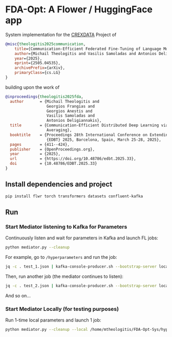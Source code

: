 # FDA-Opt: A Flower / HuggingFace app
System implementation for the [CREXDATA](https://crexdata.eu/) Project of
```bibtex
@misc{theologitis2025communication,
    title={Communication-Efficient Federated Fine-Tuning of Language Models via Dynamic Update Schedules},
    author={Michail Theologitis and Vasilis Samoladas and Antonios Deligiannakis},
    year={2025},
    eprint={2505.04535},
    archivePrefix={arXiv},
    primaryClass={cs.LG}
}
```
building upon the work of
```bibtex
@inproceedings{theologitis2025fda,
  author       = {Michail Theologitis and
                  Georgios Frangias and
                  Georgios Anestis and
                  Vasilis Samoladas and
                  Antonios Deligiannakis},
  title        = {Communication-Efficient Distributed Deep Learning via Federated Dynamic
                  Averaging},
  booktitle    = {Proceedings 28th International Conference on Extending Database Technology,
                  {EDBT} 2025, Barcelona, Spain, March 25-28, 2025},
  pages        = {411--424},
  publisher    = {OpenProceedings.org},
  year         = {2025},
  url          = {https://doi.org/10.48786/edbt.2025.33},
  doi          = {10.48786/EDBT.2025.33}
}
```

## Install dependencies and project

```bash
pip install flwr torch transformers datasets confluent-kafka
```


## Run

### Start Mediator listening to Kafka for Parameters

Continuously listen and wait for parameters in Kafka and launch FL jobs:

```bash
python mediator.py --cleanup
```

For example, go to `/hyperparameters` and run the job:
```bash
jq -c . test_1.json | kafka-console-producer.sh --bootstrap-server localhost:9092 --topic  FedL
```
Then, run another job (the mediator continues to listen):
```bash
jq -c . test_2.json | kafka-console-producer.sh --bootstrap-server localhost:9092 --topic  FedL
```
And so on...

### Start Mediator Locally (for testing purposes)

Run 1-time local parameters and launch 1 job:
```bash
python mediator.py --cleanup --local /home/mtheologitis/FDA-Opt-Sys/hyperparameters/test_1.json
```
